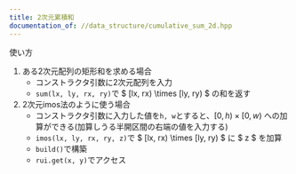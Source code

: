 ```yaml
---
title: 2次元累積和
documentation_of: //data_structure/cumulative_sum_2d.hpp
---
```


使い方
1. ある2次元配列の矩形和を求める場合
    - コンストラクタ引数に2次元配列を入力
    - `sum(lx, ly, rx, ry)`で $ [lx, rx) \times [ly, ry) $ の和を返す
1. 2次元imos法のように使う場合
    - コンストラクタ引数に入力した値を`h, w`とすると、$[0, h) \times [0, w)$ への加算ができる(加算しうる半開区間の右端の値を入力する)
    - `imos(lx, ly, rx, ry, z)`で $ [lx, rx) \times [ly, ry) $ に $ z $ を加算
    - `build()`で構築
    - `rui.get(x, y)`でアクセス
